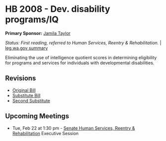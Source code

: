 # HB 2008 - Dev. disability programs/IQ
**Primary Sponsor:** [Jamila Taylor](/person/leg/jamila.taylor.md)

*Status: First reading, referred to Human Services, Reentry & Rehabilitation.* | [leg.wa.gov summary](https://app.leg.wa.gov/billsummary?BillNumber=2008&Year=2021)

Eliminating the use of intelligence quotient scores in determining eligibility for programs and services for individuals with developmental disabilities.

## Revisions
* [Original Bill](1/)
* [Substitute Bill](S/)
* [Second Substitute](S2/)

## Upcoming Meetings
* Tue, Feb 22 at 1:30 pm - [Senate Human Services, Reentry & Rehabilitation](/senate/2021-22/HSRR/) Executive Session